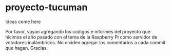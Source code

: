 # proyecto-tucuman
Ideas come here

Por favor, vayan agregando los codigos e informes del proyecto que hicimos el año pasado con el tema de la Raspberry Pi como servidor de votadores inalámbricos. No olviden agregar los comentarios a cada commit que hagan. Gracias.
